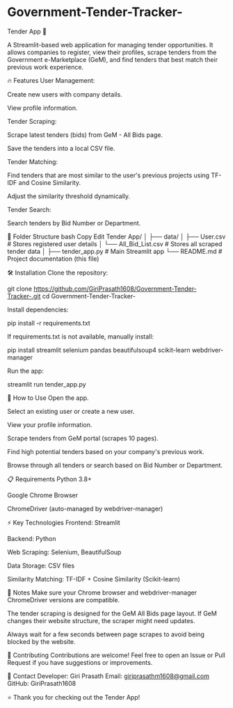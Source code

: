 # Government-Tender-Tracker-

Tender App 📑

A Streamlit-based web application for managing tender opportunities.
It allows companies to register, view their profiles, scrape tenders from the Government e-Marketplace (GeM), and find tenders that best match their previous work experience.

🔥 Features
User Management:

Create new users with company details.

View profile information.

Tender Scraping:

Scrape latest tenders (bids) from GeM - All Bids page.

Save the tenders into a local CSV file.

Tender Matching:

Find tenders that are most similar to the user's previous projects using TF-IDF and Cosine Similarity.

Adjust the similarity threshold dynamically.

Tender Search:

Search tenders by Bid Number or Department.

📂 Folder Structure
bash
Copy
Edit
Tender App/
│
├── data/
│   ├── User.csv              # Stores registered user details
│   └── All_Bid_List.csv       # Stores all scraped tender data
│
├── tender_app.py              # Main Streamlit app
└── README.md                  # Project documentation (this file)

🛠️ Installation
Clone the repository:

git clone https://github.com/GiriPrasath1608/Government-Tender-Tracker-.git
cd Government-Tender-Tracker-


Install dependencies:

pip install -r requirements.txt

If requirements.txt is not available, manually install:

pip install streamlit selenium pandas beautifulsoup4 scikit-learn webdriver-manager

Run the app:

streamlit run tender_app.py

🚀 How to Use
Open the app.

Select an existing user or create a new user.

View your profile information.

Scrape tenders from GeM portal (scrapes 10 pages).

Find high potential tenders based on your company's previous work.

Browse through all tenders or search based on Bid Number or Department.

📋 Requirements
Python 3.8+

Google Chrome Browser

ChromeDriver (auto-managed by webdriver-manager)

⚡ Key Technologies
Frontend: Streamlit

Backend: Python

Web Scraping: Selenium, BeautifulSoup

Data Storage: CSV files

Similarity Matching: TF-IDF + Cosine Similarity (Scikit-learn)

📝 Notes
Make sure your Chrome browser and webdriver-manager ChromeDriver versions are compatible.

The tender scraping is designed for the GeM All Bids page layout.
If GeM changes their website structure, the scraper might need updates.

Always wait for a few seconds between page scrapes to avoid being blocked by the website.

🤝 Contributing
Contributions are welcome!
Feel free to open an Issue or Pull Request if you have suggestions or improvements.

📧 Contact
Developer: Giri Prasath
Email: giriprasathm1608@gmail.com
GitHub: GiriPrasath1608

⭐ Thank you for checking out the Tender App!
